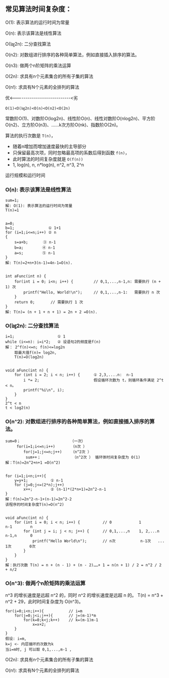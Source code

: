 
## 常见算法时间复杂度：

O(1): 表示算法的运行时间为常量

O(n): 表示该算法是线性算法

O(㏒2n): 二分查找算法

O(n2): 对数组进行排序的各种简单算法，例如直接插入排序的算法。

O(n3): 做两个n阶矩阵的乘法运算

O(2n): 求具有n个元素集合的所有子集的算法

O(n!): 求具有N个元素的全排列的算法

优<---------------------------<劣

`O(1)<O(㏒2n)<O(n)<O(n2)<O(2n)`

常数阶O(1)、对数阶O(log2n)、线性阶O(n)、线性对数阶O(nlog2n)、平方阶O(n2)、立方阶O(n3)、……k次方阶O(nk)、指数阶O(2n)。

 
算法的执行次数是 `T(n)`，
- 随着n增加而增加速度最快的主导部分
- 只保留最高次项，同时忽略最高项的系数后得到函数 `f(n)`，
- 此时算法的时间复杂度就是 `O(f(n))`
- 1, log(n), n, n*log(n), n^2, n^3, 2^n

运行规模和运行时间


### O(n): 表示该算法是线性算法

```
sum=1;
解: O(1): 表示算法的运行时间为常量
T(n)=1


a=0;
b=1;               ① 1+1
for (i=1;i<=n;i++) ② n
{
    s=a+b;　　　　③ n-1
    b=a;　　　　　④ n-1
    a=s;　　　　　⑤ n-1
}
解: T(n)=2+n+3(n-1)=4n-1=O(n).


int aFunc(int n) {
    for(int i = 0; i<n; i++) {         // 0,1,...,n-1,n: 需要执行 (n + 1) 次
        printf("Hello, World!\n");     // 0,1,...,n-1:   需要执行 n 次
    }
    return 0;       // 需要执行 1 次
}
解: T(n)= (n + 1 + n + 1) = 2n + 2 =O(n).
```


### O(㏒2n): 二分查找算法
```
i=1;                   ① 1
while (i<=n): i=i*2;   ② 设语句2的频度是f(n)
解： 2^f(n)<=n; f(n)<=log2n    
    取最大值f(n)= log2n,
    T(n)=O(log2n)


void aFunc(int n) {
    for (int i = 2; i < n; i++) {      ① 2,3,....n:  n-1
        i *= 2;                        假设循环次数为 t，则循环条件满足 2^t < n。
        printf("%i\n", i);
    }
}
2^t < n
t < log2(n)
```


### O(n^2): 对数组进行排序的各种简单算法，例如直接插入排序的算法。

```
sum=0；                      （一次）
     for(i=1;i<=n;i++)       （n次 ）
        for(j=1;j<=n;j++)    （n^2次 ）
         sum++；              （n^2次 ） 循环体时间复杂度为 O(1)
解：T(n)=2n^2+n+1 =O(n^2)


for (i=1;i<n;i++){
    y=y+1;          ① n-1
    for (j=0;j<=(2*n);j++)    
        x++;        ② (n-1)*(2*n+1)=2n^2-n-1
}         
解：f(n)=2n^2-n-1+(n-1)=2n^2-2
该程序的时间复杂度T(n)=O(n^2)         


void aFunc(int n) {
    for (int i = 0; i < n; i++) {          // 0            1             n-1        n
        for (int j = i; j < n; j++) {      // 0,1,...,n    1, 2,...n     n-1,n      0
            printf("Hello World\n");       // n次           n-1次   ...   1次        0次
        }
    }
}
解：执行次数 T(n) = n + (n - 1) + (n - 2)……+ 1 = n(n + 1) / 2 = n^2 / 2 + n/2
```


### O(n^3): 做两个n阶矩阵的乘法运算

n^3 的增长速度是远超 n^2 的，同时 n^2 的增长速度是远超 n 的。
T(n) = n^3 + n^2 + 29，此时时间复杂度为 O(n^3)。

```
for(i=0;i<n;i++){           // i=m
    for(j=0;j<i;j++){       // j=(m-1)*m
        for(k=0;k<j;k++)    // k=(m-1)m-1
            x=x+2;  
    }
}
假设: i=m, 
k=j <- 内层循环的次数为k 
当i=m时, j 可以取 0,1,...,m-1 , 

```



O(2n): 求具有n个元素集合的所有子集的算法

O(n!): 求具有N个元素的全排列的算法